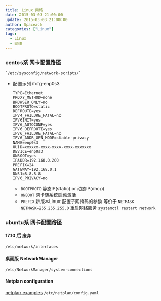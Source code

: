 ```yaml
---
title: Linux 网络
date: 2015-03-03 21:00:00
update: 2015-03-03 21:00:00
author: Spaceack
categories: ["Linux"]
tags: 
  - Linux
  - 网络
---
```


### centos系 网卡配置路径
    `/etc/sysconfig/network-scripts/`

- 配置示列 ifcfg-enp0s3
    ```
    TYPE=Ethernet
    PROXY_METHOD=none
    BROWSER_ONLY=no
    BOOTPROTO=static
    DEFROUTE=yes
    IPV4_FAILURE_FATAL=no
    IPV6INIT=yes
    IPV6_AUTOCONF=yes
    IPV6_DEFROUTE=yes
    IPV6_FAILURE_FATAL=no
    IPV6_ADDR_GEN_MODE=stable-privacy
    NAME=enp0s3
    UUID=xxxxxx-xxxx-xxxx-xxxx-xxxxxxx
    DEVICE=enp0s3
    ONBOOT=yes
    IPADDR=192.168.0.200
    PREFIX=24
    GATEWAY=192.168.0.1
    DNS1=8.8.8.8
    IPV6_PRIVACY=no
    ```
    - `BOOTPROTO` 静态IP(static) or 动态IP(dhcp)
    - `ONBOOT` 网卡随系统启动激活
    - `PREFIX` 新版本Linux 配置子网掩码的参数 等价于 `NETMASK` `NETMASK=255.255.255.0`
重启网络服务 `systemctl restart network`

### ubuntu系 网卡配置路径
#### 17.10 后 废弃
`/etc/network/interfaces`

#### 桌面版 NetworkManager
`/etc/NetworkManager/system-connections`


#### Netplan configuration
[netplan examples](https://netplan.io/examples/)
`/etc/netplan/config.yaml`
